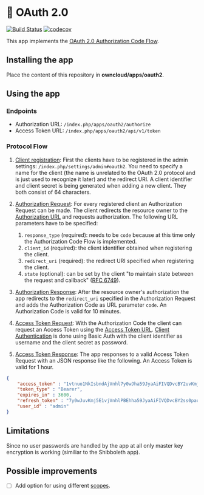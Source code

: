 # 🔐 OAuth 2.0
[![Build Status](https://travis-ci.org/owncloud/oauth2.svg?branch=master)](https://travis-ci.org/owncloud/oauth2)
[![codecov](https://codecov.io/gh/owncloud/oauth2/branch/master/graph/badge.svg)](https://codecov.io/gh/owncloud/oauth2)

This app implements the [OAuth 2.0 Authorization Code Flow](https://tools.ietf.org/html/rfc6749#section-4.1).

## Installing the app
Place the content of this repository in **owncloud/apps/oauth2**.

## Using the app

### Endpoints
* Authorization URL: `/index.php/apps/oauth2/authorize`
* Access Token URL: `/index.php/apps/oauth2/api/v1/token`

### Protocol Flow
1. [Client registration](https://tools.ietf.org/html/rfc6749#section-2): First the clients have to be registered in the admin settings: `/index.php/settings/admin#oauth2`. You need to specify a name for the client (the name is unrelated to the OAuth 2.0 protocol and is just used to recognize it later) and the redirect URI. A client identifier and client secret is being generated when adding a new client. They both consist of 64 characters.

2. [Authorization Request](https://tools.ietf.org/html/rfc6749#section-4.1.1): For every registered client an Authorization Request can be made. The client redirects the resource owner to the [Authorization URL](#endpoints) and requests authorization. The following URL parameters have to be specified: 
    1. `response_type` (required): needs to be `code` because at this time only the Authorization Code Flow is implemented.
    2. `client_id` (required): the client identifier obtained when registering the client.
    3. `redirect_uri` (required): the redirect URI specified when registering the client.
    4. `state` (optional): can be set by the client "to maintain state between the request and callback" ([RFC 6749](https://tools.ietf.org/html/rfc6749#section-4.1.1)).

3. [Authorization Response](https://tools.ietf.org/html/rfc6749#section-4.1.2): After the resource owner's authorization the app redirects to the `redirect_uri` specified in the Authorization Request and adds the Authorization Code as URL parameter `code`. An Authorization Code is valid for 10 minutes.

4. [Access Token Request](https://tools.ietf.org/html/rfc6749#section-4.1.3): With the Authorization Code the client can request an Access Token using the [Access Token URL](#endpoints). [Client Authentication](https://tools.ietf.org/html/rfc6749#section-2.3) is done using Basic Auth with the client identifier as username and the client secret as password.

5. [Access Token Response](https://tools.ietf.org/html/rfc6749#section-4.1.4): The app responses to a valid Access Token Request with an JSON response like the following. An Access Token is valid for 1 hour.

```json
{
    "access_token" : "1vtnuo1NkIsbndAjVnhl7y0wJha59JyaAiFIVQDvcBY2uvKmj5EPBEhss0pauzdQ",
    "token_type" : "Bearer",
    "expires_in" : 3600,
    "refresh_token" : "7y0wJuvKmj5E1vjVnhlPBEhha59JyaAiFIVQDvcBY2ss0pauzdQtnuo1NkIsbndA",
    "user_id" : "admin"
}
```

## Limitations
Since no user passwords are handled by the app at all only master key encryption is working (similiar to the Shibboleth app).

## Possible improvements
- [ ] Add option for using different [scopes](https://tools.ietf.org/html/rfc6749#section-3.3).
